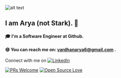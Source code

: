 

<!--
**arya062000/arya062000** is a ✨ _special_ ✨ repository because its `README.md` (this file) appears on your GitHub profile.

Here are some ideas to get you started:

- 🔭 I’m currently working on ...
- 🌱 I’m currently learning ...
- 👯 I’m looking to collaborate on ...
- 🤔 I’m looking for help with ...
- 💬 Ask me about ...
- 📫 How to reach me: ...
- 😄 Pronouns: ...
- ⚡ Fun fact: ...
-->
![alt text](https://github.blog/wp-content/uploads/2014/05/db213bb4-d22e-11e3-8549-ea607b77ad7c.png?resize=1000%2C576)
## I am Arya (not Stark). 👧


#### 🎓 I'm a Software Engineer at Github. 
#### 😄 You can reach me on: vardhanarya6@gmail.com .



Connect with me on [![LinkedIn](https://img.shields.io/static/v1.svg?label=Connect&message=@aryavardhanprasad&color=blue&logo=linkedin&labelColor=purple&style=social)](https://www.linkedin.com/in/arya-vardhan-prasad-195474152/)

[![PRs Welcome](https://img.shields.io/badge/PRs-welcome-brightgreen.svg?style=flat&logo=github)](https://github.com/arya062000/)  [![Open Source Love](https://badges.frapsoft.com/os/v2/open-source.svg?v=103)](https://github.com/arya062000/)

